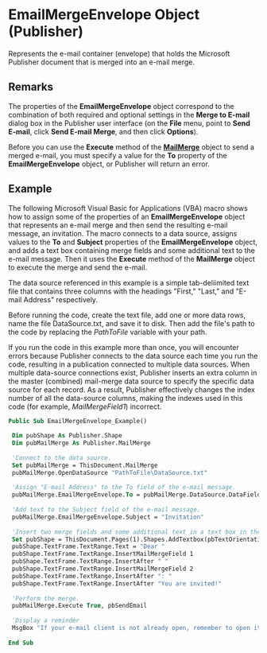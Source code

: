 
# EmailMergeEnvelope Object (Publisher)

Represents the e-mail container (envelope) that holds the Microsoft Publisher document that is merged into an e-mail merge.


## Remarks

The properties of the  **EmailMergeEnvelope** object correspond to the combination of both required and optional settings in the **Merge to E-mail** dialog box in the Publisher user interface (on the **File** menu, point to **Send E-mail**, click  **Send E-mail Merge**, and then click  **Options**). 

Before you can use the  **Execute** method of the **[MailMerge](028e1e42-c61c-9b2b-4aec-d6a184504ec1.md)** object to send a merged e-mail, you must specify a value for the **To** property of the **EmailMergeEnvelope** object, or Publisher will return an error.


## Example

The following Microsoft Visual Basic for Applications (VBA) macro shows how to assign some of the properties of an  **EmailMergeEnvelope** object that represents an e-mail merge and then send the resulting e-mail message, an invitation. The macro connects to a data source, assigns values to the **To** and **Subject** properties of the **EmailMergeEnvelope** object, and adds a text box containing merge fields and some additional text to the e-mail message. Then it uses the **Execute** method of the **MailMerge** object to execute the merge and send the e-mail.

The data source referenced in this example is a simple tab-deliimited text file that contains three columns with the headings "First," "Last," and "E-mail Address" respectively.

Before running the code, create the text file, add one or more data rows, name the file DataSource.txt, and save it to disk. Then add the file's path to the code by replacing the  _PathToFile_ variable with your path.

If you run the code in this example more than once, you will encounter errors because Publisher connects to the data source each time you run the code, resulting in a publication connected to multiple data sources. When multiple data-source connections exist, Publisher inserts an extra column in the master (combined) mail-merge data source to specify the specific data source for each record. As a result, Publisher effectively changes the index number of all the data-source columns, making the indexes used in this code (for example,  _MailMergeField1_) incorrect.




```vb
Public Sub EmailMergeEnvelope_Example() 
 
 Dim pubShape As Publisher.Shape 
 Dim pubMailMerge As Publisher.MailMerge 
 
 'Connect to the data source. 
 Set pubMailMerge = ThisDocument.MailMerge 
 pubMailMerge.OpenDataSource "PathToFile\DataSource.txt" 
 
 'Assign "E-mail Address" to the To field of the e-mail message. 
 pubMailMerge.EmailMergeEnvelope.To = pubMailMerge.DataSource.DataFields.Item(3) 
 
 'Add text to the Subject field of the e-mail message. 
 pubMailMerge.EmailMergeEnvelope.Subject = "Invitation" 
 
 'Insert two merge fields and some additional text in a text box in the body of the message. 
 Set pubShape = ThisDocument.Pages(1).Shapes.AddTextbox(pbTextOrientationHorizontal, 100, 100, 200, 100) 
 pubShape.TextFrame.TextRange.Text = "Dear " 
 pubShape.TextFrame.TextRange.InsertMailMergeField 1 
 pubShape.TextFrame.TextRange.InsertAfter " " 
 pubShape.TextFrame.TextRange.InsertMailMergeField 2 
 pubShape.TextFrame.TextRange.InsertAfter ": " 
 pubShape.TextFrame.TextRange.InsertAfter "You are invited!" 
 
 'Perform the merge. 
 pubMailMerge.Execute True, pbSendEmail 
 
 'Display a reminder 
 MsgBox "If your e-mail client is not already open, remember to open it and send the e-mail messages that are in the outbox." 
 
End Sub
```

